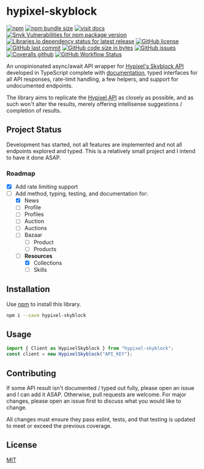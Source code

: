 # hypixel-skyblock

[![npm](https://img.shields.io/npm/v/hypixel-skyblock)][npm]
[![npm bundle size](https://img.shields.io/bundlephobia/min/hypixel-skyblock)][npm]
[![visit docs](https://img.shields.io/badge/docs-VuePress-green)][docs]
[![Snyk Vulnerabilities for npm package version](https://img.shields.io/snyk/vulnerabilities/npm/hypixel-skyblock)][npm]
[![Libraries.io dependency status for latest release](https://img.shields.io/librariesio/release/npm/hypixel-skyblock)][npm]
[![GitHub license](https://img.shields.io/github/license/zikeji/node-hypixel-skyblock)](https://github.com/zikeji/node-hypixel-skyblock/blob/master/LICENSE)
[![GitHub last commit](https://img.shields.io/github/last-commit/zikeji/node-hypixel-skyblock)][github]
[![GitHub code size in bytes](https://img.shields.io/github/languages/code-size/zikeji/node-hypixel-skyblock)][github]
[![GitHub issues](https://img.shields.io/github/issues/zikeji/node-hypixel-skyblock)](https://github.com/zikeji/node-hypixel-skyblock/issues)
[![Coveralls github](https://img.shields.io/coveralls/github/zikeji/node-hypixel-skyblock)][github]
[![GitHub Workflow Status](https://img.shields.io/github/workflow/status/zikeji/node-hypixel-skyblock/release)][github]

[npm]: https://www.npmjs.com/package/hypixel-skyblock
[github]: https://github.com/zikeji/node-hypixel-skyblock
[docs]: https://hypixel-skyblock.zikeji.com
[hypixelapi]: https://api.hypixel.net/

An unopinionated async/await API wrapper for [Hypixel's Skyblock API][hypixelapi] developed in TypeScript complete with [documentation][docs], typed interfaces for all API responses, rate-limit handling, a few helpers, and support for undocumented endpoints.

The library aims to replicate the [Hypixel API][hypixelapi] as closely as possible, and as such won't alter the results, merely offering intellisense suggestions / completion of results.

## Project Status

Development has started, not all features are implemented and not all endpoints explored and typed. This is a relatively small project and I intend to have it done ASAP.

### Roadmap

- [x] Add rate limiting support
- [ ] Add method, typing, testing, and documentation for:
  - [x] News
  - [ ] Profile
  - [ ] Profiles
  - [ ] Auction
  - [ ] Auctions
  - [ ] Bazaar
    - [ ] Product
    - [ ] Products
  - [ ] **Resources**
    - [x] Collections
    - [ ] Skills

## Installation

Use [npm](https://www.npmjs.com) to install this library.

```bash
npm i --save hypixel-skyblock
```

## Usage

```javascript
import { Client as HypixelSkyblock } from "hypixel-skyblock";
const client = new HypixelSkyblock("API_KEY");
```

## Contributing
If some API result isn't documented / typed out fully, please open an issue and I can add it ASAP. Otherwise, pull requests are welcome. For major changes, please open an issue first to discuss what you would like to change.

All changes must ensure they pass eslint, tests, and that testing is updated to meet or exceed the previous coverage.

## License
[MIT](https://choosealicense.com/licenses/mit/)